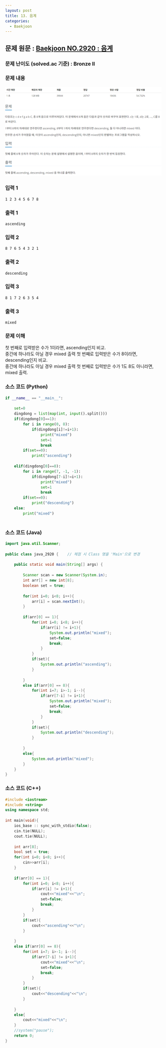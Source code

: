 ```yaml
---
layout: post
title: 13. 음계
categories:
  - Baekjoon
---
```


## 문제 원문 : [Baekjoon NO.2920 : 음계](https://www.acmicpc.net/problem/2920)  

### 문제 난이도 (solved.ac 기준) : Bronze II  

### 문제 내용
![2920_scale](/assets/images/Baekjoon/2920_scale.PNG)  

### 입력 1
```
1 2 3 4 5 6 7 8
```
### 출력 1
```
ascending
```  
### 입력 2
```
8 7 6 5 4 3 2 1
```
### 출력 2
```
descending
```  
### 입력 3
```
8 1 7 2 6 3 5 4
```
### 출력 3
```
mixed
```  

### 문제 이해
첫 번째로 입력받은 수가 1이라면, ascending인지 비교.  
중간에 하나라도 아닐 경우 mixed 출력
첫 번째로 입력받은 수가 8이라면, descending인지 비교.  
중간에 하나라도 아닐 경우 mixed 출력
첫 번째로 입력받은 수가 1도 8도 아니라면, mixed 출력.

### 소스 코드 (Python)
```python
if __name__ == "__main__":
    
    set=0
    dingdong = list(map(int, input().split()))
    if(dingdong[0]==1):
        for i in range(0, 8):
            if(dingdong[i]!=i+1):
                print("mixed")
                set=1
                break
        if(set==0):
            print("ascending")

    elif(dingdong[0]==8):
        for i in range(7, -1, -1):
            if(dingdong[7-i]!=i+1):
                print("mixed")
                set=1
                break
        if(set==0):
            print("descending")
    else:
        print("mixed")
        

```  


### 소스 코드 (Java)
```java
import java.util.Scanner;

public class java_2920 {    // 채점 시 Class 명을 'Main'으로 변경

    public static void main(String[] args) {
        
        Scanner scan = new Scanner(System.in);
        int arr[] = new int[8];
        boolean set = true;

        for(int i=0; i<8; i++){
            arr[i] = scan.nextInt();
        }
            
        if(arr[0] == 1){
            for(int i=0; i<8; i++){
                if(arr[i] != i+1){
                    System.out.println("mixed");
                    set=false;
                    break;
                }
            }
            if(set){
                System.out.println("ascending");
            }
            
        }
        else if(arr[0] == 8){
            for(int i=7; i>-1; i--){
                if(arr[7-i] != i+1){
                    System.out.println("mixed");
                    set=false;
                    break;
                }
            }
            if(set){
                System.out.println("descending");
            }
            
        }
        else{
            System.out.println("mixed");
        }
    }   
}
```  

### 소스 코드 (C++)

```cpp
#include <iostream>
#include <string>
using namespace std;

int main(void){
    ios_base :: sync_with_stdio(false);
    cin.tie(NULL);
    cout.tie(NULL);

    int arr[8];
    bool set = true;
    for(int i=0; i<8; i++){
        cin>>arr[i];
    }
        
    if(arr[0] == 1){
        for(int i=0; i<8; i++){
            if(arr[i] != i+1){
                cout<<"mixed"<<"\n";
                set=false;
                break;
            }
        }
        if(set){
            cout<<"ascending"<<"\n";
        }
        
    }
    else if(arr[0] == 8){
        for(int i=7; i>-1; i--){
            if(arr[7-i] != i+1){
                cout<<"mixed"<<"\n";
                set=false;
                break;
            }
        }
        if(set){
            cout<<"descending"<<"\n";
        }
        
    }
    else{
        cout<<"mixed"<<"\n";
    }
    //system("pause");
    return 0;
}

```

